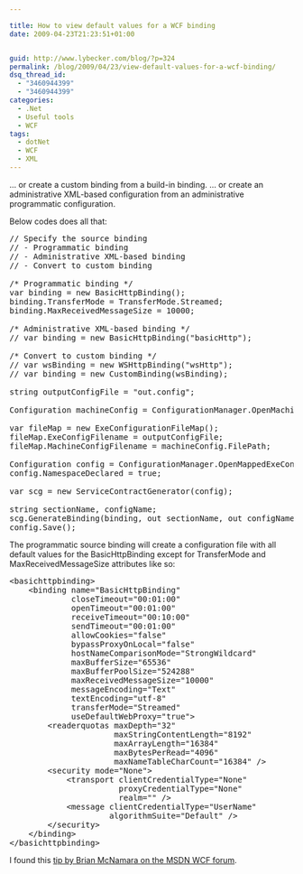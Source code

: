 ```yaml
---

title: How to view default values for a WCF binding
date: 2009-04-23T21:23:51+01:00


guid: http://www.lybecker.com/blog/?p=324
permalink: /blog/2009/04/23/view-default-values-for-a-wcf-binding/
dsq_thread_id:
  - "3460944399"
  - "3460944399"
categories:
  - .Net
  - Useful tools
  - WCF
tags:
  - dotNet
  - WCF
  - XML
---
```

… or create a custom binding from a build-in binding.
… or create an administrative XML-based configuration from an administrative programmatic configuration.

Below codes does all that:

<pre class="brush: csharp; title: ; notranslate" title="">// Specify the source binding
// - Programmatic binding
// - Administrative XML-based binding
// - Convert to custom binding

/* Programmatic binding */
var binding = new BasicHttpBinding();
binding.TransferMode = TransferMode.Streamed;
binding.MaxReceivedMessageSize = 10000;

/* Administrative XML-based binding */
// var binding = new BasicHttpBinding("basicHttp");

/* Convert to custom binding */
// var wsBinding = new WSHttpBinding("wsHttp");
// var binding = new CustomBinding(wsBinding);

string outputConfigFile = "out.config";

Configuration machineConfig = ConfigurationManager.OpenMachineConfiguration();

var fileMap = new ExeConfigurationFileMap();
fileMap.ExeConfigFilename = outputConfigFile;
fileMap.MachineConfigFilename = machineConfig.FilePath;

Configuration config = ConfigurationManager.OpenMappedExeConfiguration(fileMap, ConfigurationUserLevel.None);
config.NamespaceDeclared = true;

var scg = new ServiceContractGenerator(config);

string sectionName, configName;
scg.GenerateBinding(binding, out sectionName, out configName);
config.Save();
</pre>

The programmatic source binding will create a configuration file with all default values for the BasicHttpBinding except for TransferMode and MaxReceivedMessageSize attributes like so:

<pre class="brush: xml; title: ; notranslate" title="">&lt;basichttpbinding&gt;
    &lt;binding name="BasicHttpBinding"
             closeTimeout="00:01:00"
             openTimeout="00:01:00"
             receiveTimeout="00:10:00"
             sendTimeout="00:01:00"
             allowCookies="false"
             bypassProxyOnLocal="false"
             hostNameComparisonMode="StrongWildcard"
             maxBufferSize="65536"
             maxBufferPoolSize="524288"
             maxReceivedMessageSize="10000"
             messageEncoding="Text"
             textEncoding="utf-8"
             transferMode="Streamed"
             useDefaultWebProxy="true"&gt;
        &lt;readerquotas maxDepth="32"
                      maxStringContentLength="8192"
                      maxArrayLength="16384"
                      maxBytesPerRead="4096"
                      maxNameTableCharCount="16384" /&gt;
        &lt;security mode="None"&gt;
            &lt;transport clientCredentialType="None"
                       proxyCredentialType="None"
                       realm="" /&gt;
            &lt;message clientCredentialType="UserName"
                     algorithmSuite="Default" /&gt;
        &lt;/security&gt;
    &lt;/binding&gt;
&lt;/basichttpbinding&gt;
</pre>

I found this [tip by Brian McNamara on the MSDN WCF forum](http://social.msdn.microsoft.com/Forums/en-US/wcf/thread/fcad2118-d7bc-4d23-84b2-1ac168afa1c8 "Generate WCF config binding").
